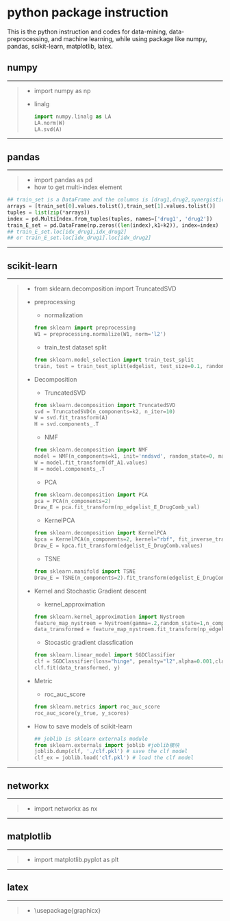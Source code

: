 # python package instruction

This is the python instruction and codes for data-mining, data-preprocessing, and machine learning, while using package like numpy, pandas, scikit-learn, matplotlib, latex.

## numpy
***
> + import numpy as np
>
> + linalg
>
>   ```python
>   import numpy.linalg as LA
>   LA.norm(W)
>   LA.svd(A)
>   ```
>
>   
***
## pandas
***
> + import pandas as pd
> + how to get multi-index element
```python
## train_set is a DataFrame and the columns is [drug1,drug2,synergistic score]
arrays = [train_set[0].values.tolist(),train_set[1].values.tolist()]
tuples = list(zip(*arrays))
index = pd.MultiIndex.from_tuples(tuples, names=['drug1', 'drug2'])
train_E_set = pd.DataFrame(np.zeros((len(index),k1+k2)), index=index)
## train_E_set.loc[idx_drug1,idx_drug2]
## or train_E_set.loc[idx_drug1].loc[idx_drug2]
```
***
## scikit-learn
***
> + from sklearn.decomposition import TruncatedSVD
>
> + preprocessing
>
>   + normalization
>
>   ```python
>   from sklearn import preprocessing
>   W1 = preprocessing.normalize(W1, norm='l2')
>   ```
>
>   + train_test dataset split
>
>   ```python
>   from sklearn.model_selection import train_test_split
>   train, test = train_test_split(edgelist, test_size=0.1, random_state=42)
>   ```
>
> + Decomposition
>
>   + TruncatedSVD
>
>   ```python
>   from sklearn.decomposition import TruncatedSVD
>   svd = TruncatedSVD(n_components=k2, n_iter=10)
>   W = svd.fit_transform(A)
>   H = svd.components_.T
>   ```
>
>   + NMF
>
>   ```python
>   from sklearn.decomposition import NMF
>   model = NMF(n_components=k1, init='nndsvd', random_state=0, max_iter=600)
>   W = model.fit_transform(df_A1.values)
>   H = model.components_.T
>   ```
>
>   + PCA
>
>   ```python
>   from sklearn.decomposition import PCA
>   pca = PCA(n_components=2)
>   Draw_E = pca.fit_transform(np_edgelist_E_DrugComb_val)
>   ```
>
>   + KernelPCA
>
>   ```python
>   from sklearn.decomposition import KernelPCA
>   kpca = KernelPCA(n_components=2, kernel="rbf", fit_inverse_transform=True, gamma=10)
>   Draw_E = kpca.fit_transform(edgelist_E_DrugComb.values)
>   ```
>
>   + TSNE
>
>   ```python
>   from sklearn.manifold import TSNE
>   Draw_E = TSNE(n_components=2).fit_transform(edgelist_E_DrugComb.values)
>   ```
>
> + Kernel and Stochastic Gradient descent
>
>   + kernel_approximation
>
>   ```python
>   from sklearn.kernel_approximation import Nystroem
>   feature_map_nystroem = Nystroem(gamma=.2,random_state=1,n_components=400) # rbf kernel
>   data_transformed = feature_map_nystroem.fit_transform(np_edgelist)
>   ```
>
>   + Stocastic gradient classfication
>
>   ```python
>   from sklearn.linear_model import SGDClassifier
>   clf = SGDClassifier(loss="hinge", penalty="l2",alpha=0.001,class_weight="balanced",max_iter=500)
>   clf.fit(data_transformed, y)
>   ```
>
>   
>
> + Metric
>
>   + roc_auc_score
>
>   ```python
>   from sklearn.metrics import roc_auc_score
>   roc_auc_score(y_true, y_scores)
>   ```
>
>   
>
> + How to save models of scikit-learn
>
>   ```python
>   ## joblib is sklearn externals module
>   from sklearn.externals import joblib #joblib模块
>   joblib.dump(clf, './clf.pkl') # save the clf model
>   clf_ex = joblib.load('clf.pkl') # load the clf model
>   ```
>
>   

***
## networkx
***
> + import networkx as nx
***
## matplotlib
***
> + import matplotlib.pyplot as plt
***
## latex
***
> + \usepackage{graphicx}
